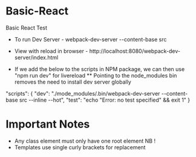 # Basic-React
Basic React Test

* To run Dev Server - webpack-dev-server --content-base src

* View with reload in browser - http://localhost:8080/webpack-dev-server/index.html

* If we add the below to the scripts in NPM package, we can then use "npm run dev" for livereload
** Pointing to the node_modules bin removes the need to install dev server globally

"scripts": {
  "dev": "./mode_modules/.bin/webpack-dev-server --content-base src --inline --hot",
  "test": "echo \"Error: no test specified\" && exit 1"
}


# Important Notes

* Any class element must only have one root element NB !
* Templates use single curly brackets for replacement
